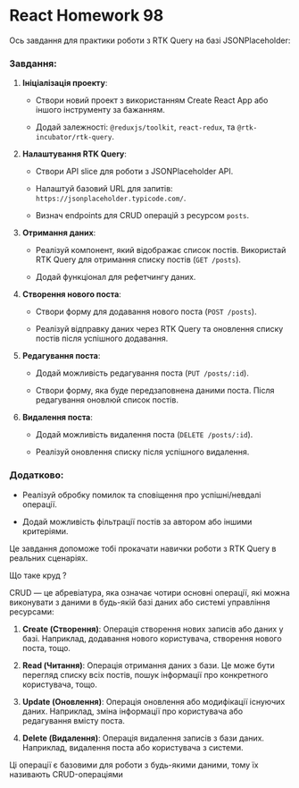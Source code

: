 # React Homework 98

Ось завдання для практики роботи з RTK Query на базі JSONPlaceholder:

### Завдання:

1. **Ініціалізація проекту**:

    - Створи новий проект з використанням Create React App або іншого інструменту за бажанням.

    - Додай залежності: `@reduxjs/toolkit`, `react-redux`, та `@rtk-incubator/rtk-query`.

2. **Налаштування RTK Query**:

    - Створи API slice для роботи з JSONPlaceholder API.

    - Налаштуй базовий URL для запитів: `https://jsonplaceholder.typicode.com/`.

    - Визнач endpoints для CRUD операцій з ресурсом `posts`.

3. **Отримання даних**:

    - Реалізуй компонент, який відображає список постів. Використай RTK Query для отримання списку постів (`GET /posts`).

    - Додай функціонал для рефетчингу даних.

4. **Створення нового поста**:

    - Створи форму для додавання нового поста (`POST /posts`).

    - Реалізуй відправку даних через RTK Query та оновлення списку постів після успішного додавання.

5. **Редагування поста**:

    - Додай можливість редагування поста (`PUT /posts/:id`).

    - Створи форму, яка буде передзаповнена даними поста. Після редагування оновлюй список постів.

6. **Видалення поста**:

    - Додай можливість видалення поста (`DELETE /posts/:id`).

    - Реалізуй оновлення списку після успішного видалення.

### Додатково:

- Реалізуй обробку помилок та сповіщення про успішні/невдалі операції.

- Додай можливість фільтрації постів за автором або іншими критеріями.

Це завдання допоможе тобі прокачати навички роботи з RTK Query в реальних сценаріях.

Що таке круд ?

CRUD — це абревіатура, яка означає чотири основні операції, які можна виконувати з даними в будь-якій базі даних або системі управління ресурсами:

1. **Create (Створення)**: Операція створення нових записів або даних у базі. Наприклад, додавання нового користувача, створення нового поста, тощо.

2. **Read (Читання)**: Операція отримання даних з бази. Це може бути перегляд списку всіх постів, пошук інформації про конкретного користувача, тощо.

3. **Update (Оновлення)**: Операція оновлення або модифікації існуючих даних. Наприклад, зміна інформації про користувача або редагування вмісту поста.

4. **Delete (Видалення)**: Операція видалення записів з бази даних. Наприклад, видалення поста або користувача з системи.

Ці операції є базовими для роботи з будь-якими даними, тому їх називають CRUD-операціями